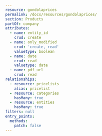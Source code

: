 ```yaml
---
resource: gondolaprices
permalink: /docs/resources/gondolaprices/
section: Products
partOf: company
attributes:
  - name: entity_id
    crud: create
  - name: only_modified
    crud: 'create, read'
    valuetype: boolean
  - name: date
    crud: read
    valuetype: date
  - name: pdf_url
    crud: read
relationships:
  - resource: pricelists
    alias: pricelist
  - resource: categories
    hasMany: true
  - resource: entities
    hasMany: true
filters: null
entry_points:
  methods:
    patch: false
---
```

